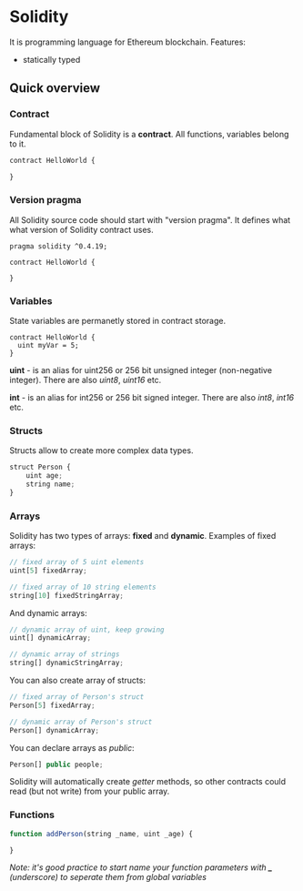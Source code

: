 # Solidity
It is programming language for Ethereum blockchain. Features:
- statically typed

## Quick overview
### Contract
Fundamental block of Solidity is a **contract**. All functions, variables belong to it.
```javascript
contract HelloWorld {

}
```

### Version pragma
All Solidity source code should start with "version pragma". It defines what what version of Solidity contract uses.
```
pragma solidity ^0.4.19;

contract HelloWorld {

}
```

### Variables
State variables are permanetly stored in contract storage.

```
contract HelloWorld {
  uint myVar = 5;
}
```

**uint** - is an alias for uint256 or 256 bit unsigned integer (non-negative integer). There are also *uint8*, *uint16* etc.

**int** - is an alias for int256 or 256 bit signed integer. There are also *int8*, *int16* etc.

### Structs
Structs allow to create more complex data types.
```javascript
struct Person {
    uint age;
    string name;
}
```

### Arrays
Solidity has two types of arrays: **fixed** and **dynamic**. Examples of fixed arrays:
```javascript
// fixed array of 5 uint elements
uint[5] fixedArray;

// fixed array of 10 string elements
string[10] fixedStringArray;
```
And dynamic arrays:
```javascript
// dynamic array of uint, keep growing
uint[] dynamicArray;

// dynamic array of strings
string[] dynamicStringArray;
```

You can also create array of structs:
```javascript
// fixed array of Person's struct
Person[5] fixedArray;

// dynamic array of Person's struct
Person[] dynamicArray;
```

You can declare arrays as *public*:
```javascript
Person[] public people;
```
Solidity will automatically create *getter* methods, so other contracts could read (but not write) from your public array.

### Functions
```javascript
function addPerson(string _name, uint _age) {

}
```
*Note: it's good practice to start name your function parameters with **_** (underscore) to seperate them from global variables*

